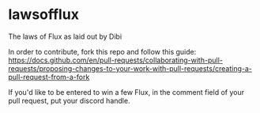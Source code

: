 # lawsofflux
The laws of Flux as laid out by Dibi




In order to contribute, fork this repo and follow this guide: https://docs.github.com/en/pull-requests/collaborating-with-pull-requests/proposing-changes-to-your-work-with-pull-requests/creating-a-pull-request-from-a-fork


If you'd like to be entered to win a few Flux, in the comment field of your pull request, put your discord handle.
